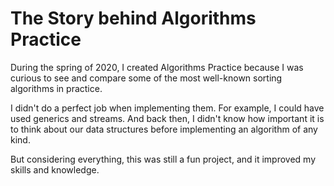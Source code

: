 # The Story behind Algorithms Practice
During the spring of 2020, I created Algorithms Practice because I was curious to see and compare some of the most well-known sorting algorithms in practice.

I didn't do a perfect job when implementing them. For example, I could have used generics and streams. And back then, I didn't know how important it is to think about our data structures before implementing an algorithm of any kind.

But considering everything, this was still a fun project, and it improved my skills and knowledge.
